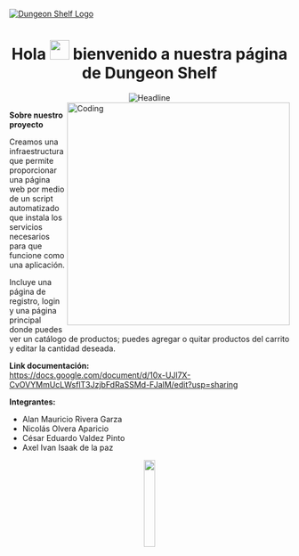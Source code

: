[![Dungeon Shelf Logo](https://i.imgur.com/hEK3RaP.jpeg)](https://arjuncvinod.github.io)

<h1 align="center">
  Hola <img src="https://media.giphy.com/media/hvRJCLFzcasrR4ia7z/giphy.gif" width="35"> bienvenido a nuestra página de Dungeon Shelf
</h1>

<div align="center">
  <img src="https://readme-typing-svg.herokuapp.com?color=%236FDA44&size=32&center=true&vCenter=true&width=600&height=50&lines=Web+Developer;Computer+Science+Student;Freelancer;Open-Source+Enthusiast" alt="Headline" />
</div>

<img align="right" alt="Coding" width="400" src="https://octodex.github.com/images/daftpunktocat-guy.gif">

**Sobre nuestro proyecto**

Creamos una infraestructura que permite proporcionar una página web por medio de un script automatizado que instala los servicios necesarios para que funcione como una aplicación.

Incluye una página de registro, login y una página principal donde puedes ver un catálogo de productos; puedes agregar o quitar productos del carrito y editar la cantidad deseada.

**Link documentación:**  
https://docs.google.com/document/d/10x-UJl7X-CvOVYMmUcLWsflT3JzjbFdRaSSMd-FJalM/edit?usp=sharing

**Integrantes:**
- Alan Mauricio Rivera Garza
- Nicolás Olvera Aparicio
- César Eduardo Valdez Pinto
- Axel Ivan Isaak de la paz

<p align="center">
  <img src="https://media.giphy.com/media/jpVnC65DmYeyRL4LHS/giphy.gif" width="20%">
</p>
